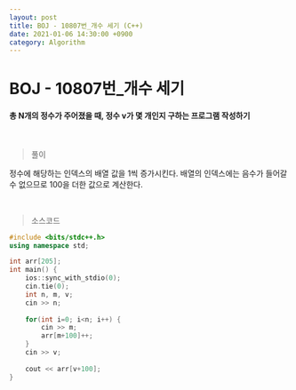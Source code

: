 ```yaml
---
layout: post
title: BOJ - 10807번_개수 세기 (C++)
date: 2021-01-06 14:30:00 +0900
category: Algorithm
---
```


# BOJ - 10807번_개수 세기

#### 총 N개의 정수가 주어졌을 때, 정수 v가 몇 개인지 구하는 프로그램 작성하기

<br/>

> 풀이

정수에 해당하는 인덱스의 배열 값을 1씩 증가시킨다. 배열의 인덱스에는 음수가 들어갈 수 없으므로 100을 더한 값으로 계산한다.

<br/>

> 소스코드

```c++
#include <bits/stdc++.h>
using namespace std;

int arr[205];
int main() {
	ios::sync_with_stdio(0);
	cin.tie(0);
	int n, m, v;
	cin >> n;
	
	for(int i=0; i<n; i++) {
		cin >> m;
		arr[m+100]++;
	}
	cin >> v;
	
	cout << arr[v+100];
}
```

